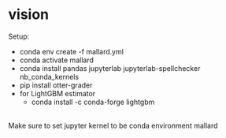 # vision

Setup:
- conda env create -f mallard.yml
- conda activate mallard
- conda install pandas jupyterlab jupyterlab-spellchecker nb_conda_kernels
- pip install otter-grader
- for LightGBM estimator
  - conda install -c conda-forge lightgbm
<br>
Make sure to set jupyter kernel to be conda environment mallard
